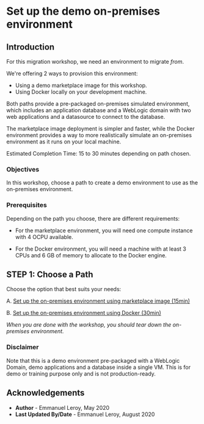 # Set up the demo on-premises environment

## Introduction

For this migration workshop, we need an environment to migrate *from*.

We're offering 2 ways to provision this environment:

- Using a demo marketplace image for this workshop.
- Using Docker locally on your development machine.

Both paths provide a pre-packaged on-premises simulated environment, which includes an application database and a WebLogic domain with two web applications and a datasource to connect to the database.

The marketplace image deployment is simpler and faster, while the Docker environment provides a way to more realistically simulate an on-premises environment as it runs on your local machine.

Estimated Completion Time: 15 to 30 minutes depending on path chosen.

### Objectives

In this workshop, choose a path to create a demo environment to use as the on-premises environment.

### Prerequisites

Depending on the path you choose, there are different requirements:

- For the marketplace environment, you will need one compute instance with 4 OCPU available.

- For the Docker environment, you will need a machine with at least 3 CPUs and 6 GB of memory to allocate to the Docker engine.

## **STEP 1:** Choose a Path

Choose the option that best suits your needs:

A. [Set up the on-premises environment using marketplace image (15min)](?lab=lab-1-option-set-up-on-premises-environment)

B. [Set up the on-premises environment using Docker (30min)](?lab=lab-1-option-b-set-up-local-(on-premises))

*When you are done with the workshop, you should tear down the on-premises environment.*

### Disclaimer

Note that this is a demo environment pre-packaged with a WebLogic Domain, demo applications and a database inside a single VM. This is for demo or training purpose only and is not production-ready.

## Acknowledgements

 - **Author** - Emmanuel Leroy, May 2020
 - **Last Updated By/Date** - Emmanuel Leroy, August 2020
